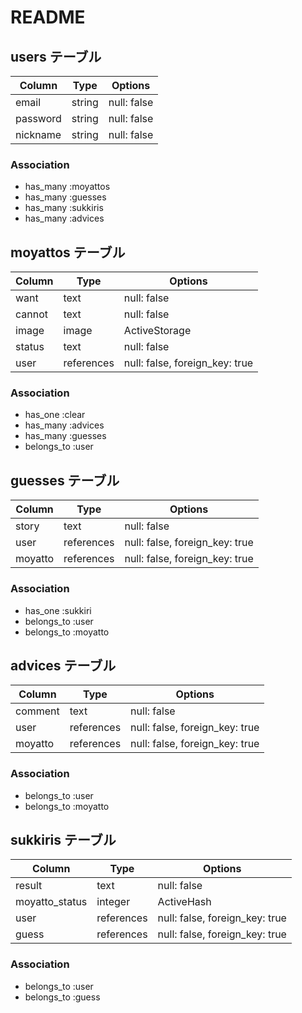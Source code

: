 # README

## users テーブル
| Column   | Type       | Options                        |
| -------- | ---------- | ------------------------------ |
| email    | string     | null: false                    |
| password |  string    | null: false                    |
| nickname | string     | null: false                    |

### Association
- has_many :moyattos
- has_many :guesses
- has_many :sukkiris
- has_many :advices

## moyattos テーブル
| Column   | Type       | Options                        |
| -------- | ---------- | ------------------------------ |
| want     | text       | null: false                    |
| cannot   | text       | null: false                    |
| image    | image      | ActiveStorage                  |
| status   | text       | null: false                    |
| user     | references | null: false, foreign_key: true |

### Association
- has_one :clear
- has_many :advices
- has_many :guesses
- belongs_to :user

## guesses テーブル
| Column   | Type       | Options                        |
| -------- | ---------- | ------------------------------ |
| story    | text       | null: false                    |
| user     | references | null: false, foreign_key: true |
| moyatto  | references | null: false, foreign_key: true |

### Association
- has_one :sukkiri
- belongs_to :user
- belongs_to :moyatto

## advices テーブル
| Column   | Type       | Options                        |
| -------- | ---------- | ------------------------------ |
| comment  | text       | null: false                    |
| user     | references | null: false, foreign_key: true |
| moyatto  | references | null: false, foreign_key: true |

### Association
- belongs_to :user
- belongs_to :moyatto

## sukkiris テーブル
| Column         | Type       | Options                        |
| -------------- | ---------- | ------------------------------ |
| result         | text       | null: false                    |
| moyatto_status | integer    | ActiveHash                     |
| user           | references | null: false, foreign_key: true |
| guess          | references | null: false, foreign_key: true |

### Association
- belongs_to :user
- belongs_to :guess